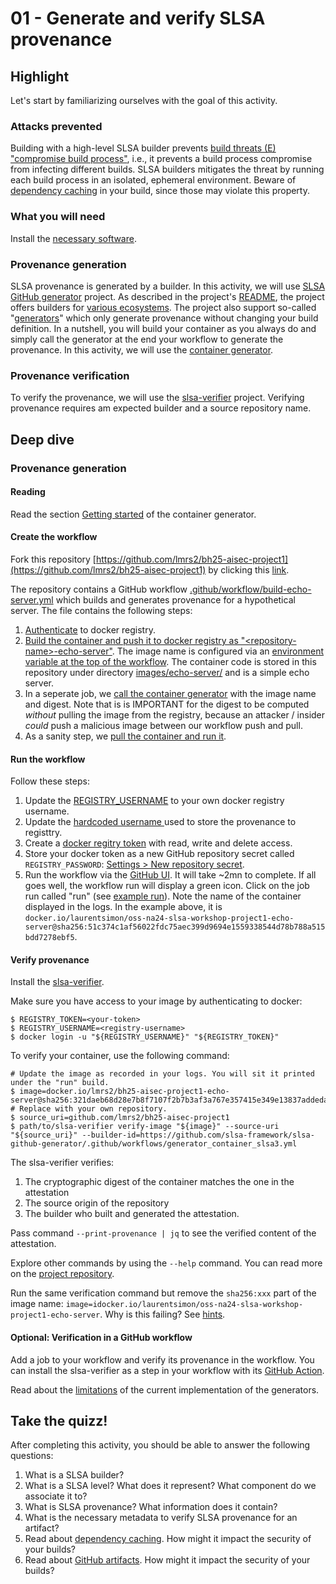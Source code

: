 # 01 - Generate and verify SLSA provenance

## Highlight

Let's start by familiarizing ourselves with the goal of this activity.

### Attacks prevented

Building with a high-level SLSA builder prevents [build threats (E) "compromise build process"](https://slsa.dev/spec/v1.0/threats), i.e., it prevents a build process compromise from infecting different builds. SLSA builders mitigates the threat by running each build process in an isolated, ephemeral environment. Beware of [dependency caching](https://docs.github.com/en/actions/using-workflows/caching-dependencies-to-speed-up-workflows) in your build, since those may violate this property.

### What you will need

Install the [necessary software](https://github.com/slsa-framework/oss-na24-slsa-workshop/blob/main/INSTALLATION.md).

### Provenance generation

SLSA provenance is generated by a builder. In this activity, we will use [SLSA GitHub generator](https://github.com/slsa-framework/slsa-github-generator) project. As described in the project's [README](https://github.com/slsa-framework/slsa-github-generator?tab=readme-ov-file#generate-provenance), the project offers builders for [various ecosystems](https://github.com/slsa-framework/slsa-github-generator?tab=readme-ov-file#builders). The project also support so-called "[generators](https://github.com/slsa-framework/slsa-github-generator?tab=readme-ov-file#generators)" which only generate provenance without changing your build definition. In a nutshell, you will build your container as you always do and simply call the generator at the end your workflow to generate the provenance. In this activity, we will use the [container generator](https://github.com/slsa-framework/slsa-github-generator/blob/main/internal/builders/container/README.md).

### Provenance verification

To verify the provenance, we will use the [slsa-verifier](https://github.com/slsa-framework/slsa-verifier) project. Verifying provenance requires am expected builder and a source repository name.

## Deep dive

### Provenance generation

#### Reading
Read the section [Getting started](https://github.com/slsa-framework/slsa-github-generator/blob/main/internal/builders/container/README.md#getting-started) of the container generator. 

#### Create the workflow

Fork this repository [https://github.com/lmrs2/bh25-aisec-project1](https://github.com/lmrs2/bh25-aisec-project1) by clicking this [link](https://github.com/lmrs2/bh25-aisec-project1/fork).

The repository contains a GitHub workflow [.github/workflow/build-echo-server.yml](https://github.com/lmrs2/bh25-aisec-project1/blob/main/.github/workflows/build-echo-server.yml) which builds and generates provenance for a hypothetical server. The file contains the following steps:

1. [Authenticate](https://github.com/lmrs2/bh25-aisec-project1/blob/main/.github/workflows/build-echo-server.yml#L33-L41) to docker registry.
1. [Build the container and push it to docker registry as "\<repository-name\>-echo-server"](https://github.com/lmrs2/bh25-aisec-project1/blob/main/.github/workflows/build-echo-server.yml#L49-L56). The image name is configured via an [environment variable at the top of the workflow](https://github.com/lmrs2/bh25-aisec-project1/blob/main/.github/workflows/build-echo-server.yml#L14). The container code is stored in this repository under directory [images/echo-server/](https://github.com/lmrs2/bh25-aisec-project1/blob/main/images/echo-server) and is a simple echo server.
1. In a seperate job, we [call the container generator](https://github.com/lmrs2/bh25-aisec-project1/blob/main/.github/workflows/build-echo-server.yml#L64-L79) with the image name and digest. Note that is is IMPORTANT for the digest to be computed _without_ pulling the image from the registry, because an attacker / insider _could_ push a malicious image between our workflow push and pull.
1. As a sanity step, we [pull the container and run it](https://github.com/lmrs2/bh25-aisec-project1/blob/main/.github/workflows/build-echo-server.yml#L81-L102).

#### Run the workflow

Follow these steps:

1. Update the [REGISTRY_USERNAME](https://github.com/lmrs2/bh25-aisec-project1/blob/main/.github/workflows/build-echo-server.yml#L15) to your own docker registry username.
1. Update the [hardcoded username ](https://github.com/lmrs2/bh25-aisec-project1/blob/main/.github/workflows/build-echo-server.yml#L75) used to store the provenance to registtry.
1. Create a [docker regitry token](https://docs.docker.com/security/for-developers/access-tokens/#create-an-access-token) with read, write and delete access.
2. Store your docker token as a new GitHub repository secret called `REGISTRY_PASSWORD`: [Settings > New repository secret](https://docs.github.com/en/actions/security-guides/using-secrets-in-github-actions#creating-secrets-for-a-repository).
2. Run the workflow via the [GitHub UI](https://docs.github.com/en/actions/using-workflows/manually-running-a-workflow#running-a-workflow). It will take ~2mn to complete. If all goes well, the workflow run will display a green icon. Click on the job run called "run" (see [example run](https://github.com/lmrs2/bh25-aisec-project1/actions/runs/8329542362/job/22792213105)). Note the name of the container displayed in the logs. In the example above, it is `docker.io/laurentsimon/oss-na24-slsa-workshop-project1-echo-server@sha256:51c374c1af56022fdc75aec399d9694e1559338544d78b788a515bdd7278ebf5`.


#### Verify provenance

Install the [slsa-verifier](https://github.com/slsa-framework/oss-na24-slsa-workshop/blob/main/INSTALLATION.md#slsa-verifier).

Make sure you have access to your image by authenticating to docker:

```shell
$ REGISTRY_TOKEN=<your-token>
$ REGISTRY_USERNAME=<registry-username>
$ docker login -u "${REGISTRY_USERNAME}" "${REGISTRY_TOKEN}"
```

To verify your container, use the following command:

```shell
# Update the image as recorded in your logs. You will sit it printed under the "run" build.
$ image=docker.io/lmrs2/bh25-aisec-project1-echo-server@sha256:321daeb68d28e7b8f7107f2b7b3af3a767e357415e349e13837addeda32b66da
# Replace with your own repository.
$ source_uri=github.com/lmrs2/bh25-aisec-project1
$ path/to/slsa-verifier verify-image "${image}" --source-uri "${source_uri}" --builder-id=https://github.com/slsa-framework/slsa-github-generator/.github/workflows/generator_container_slsa3.yml
```

The slsa-verifier verifies:

1. The cryptographic digest of the container matches the one in the attestation
2. The source origin of the repository
3. The builder who built and generated the attestation.

Pass command `--print-provenance | jq` to see the verified content of the attestation.

Explore other commands by using the `--help` command. You can read more on the [project repository](https://github.com/slsa-framework/slsa-verifier).

Run the same verification command but remove the `sha256:xxx` part of the image name: `image=idocker.io/laurentsimon/oss-na24-slsa-workshop-project1-echo-server`. Why is this failing? See [hints](https://github.com/slsa-framework/slsa-verifier/tree/main?tab=readme-ov-file#toctou-attacks).

#### Optional: Verification in a GitHub  workflow

Add a job to your workflow and verify its provenance in the workflow. You can install the slsa-verifier as a step in your workflow with its [GitHub Action](https://github.com/slsa-framework/slsa-verifier/blob/main/actions/installer/README.md).

Read about the [limitations](https://github.com/slsa-framework/slsa-github-generator/issues/1868) of the current implementation of the generators.

## Take the quizz!

After completing this activity, you should be able to answer the following questions:

1. What is a SLSA builder?
2. What is a SLSA level? What does it represent? What component do we associate it to?
3. What is SLSA provenance? What information does it contain?
4. What is the necessary metadata to verify SLSA provenance for an artifact?
5. Read about [dependency caching](https://docs.github.com/en/actions/using-workflows/caching-dependencies-to-speed-up-workflows). How might it impact the security of your builds?
6. Read about [GitHub artifacts](https://docs.github.com/en/actions/how-tos/writing-workflows/choosing-what-your-workflow-does/storing-and-sharing-data-from-a-workflow). How might it impact the security of your builds?